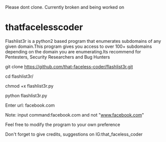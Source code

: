 Please dont clone. Currently broken and being worked on



# thatfacelesscoder

Flashlist3r is a python2 based program that enumerates subdomains of any given domain.This program gives you access to over 100+ subdomains depending on the domain you are enumerating.Its recommend for Pentesters, Security Researchers and Bug Hunters

git clone https://github.com/that-faceless-coder/flashlist3r.git

cd flashlist3r/

chmod +x flashlist3r.py

python flashlist3r.py

Enter url: facebook.com

Note: input command:facebook.com and not "www.facebook.com"

Feel free to modify the program to your own preference

Don't forget to give credits, suggestions on IG:that_faceless_coder

